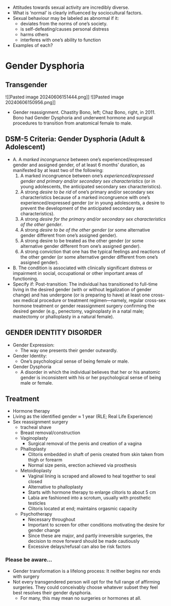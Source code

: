 -  Attitudes towards sexual activity are incredibly diverse. 
-  What is ‘normal’ is clearly influenced by sociocultural factors. 
-  Sexual behaviour may be labeled as abnormal if it: 
	-  deviates from the norms of one’s society. 
	-  is self-defeating/causes personal distress 
	-  harms others 
	-  interferes with one’s ability to function 
-  Examples of each?
# Gender Dysphoria
## Transgender
![[Pasted image 20240606151444.png]]
![[Pasted image 20240606150956.png]]
- Gender reassignment. Chastity Bono, left; Chaz Bono, right, in 2011. Bono had Gender Dysphoria and underwent hormone and surgical procedures to transition from anatomical female to male.
## DSM-5 Criteria: Gender Dysphoria (Adult & Adolescent)

-  A. A *marked incongruence* between one’s experienced/expressed gender and assigned gender, of at least 6 months’ duration, as manifested by at least two of the following: 
	1. A marked incongruence between one’s *experienced/expressed gender and primary and/or secondary sex characteristics* (or in young adolescents, the anticipated secondary sex characteristics). 
	2. A strong *desire to be rid* of one’s primary and/or secondary sex characteristics because of a marked incongruence with one’s experienced/expressed gender (or in young adolescents, a desire to prevent the development of the anticipated secondary sex characteristics). 
	3. A strong *desire for the primary and/or secondary sex characteristics of the other gender*. 
	4. A strong *desire to be of the other gender* (or some alternative gender different from one’s assigned gender).
	5. A strong desire to be treated as the other gender (or some alternative gender different from one’s assigned gender). 
	6. A strong conviction that one has the typical feelings and reactions of the other gender (or some alternative gender different from one’s assigned gender). 
- B. The condition is associated with clinically significant distress or impairment in social, occupational or other important areas of functioning.
- Specify if: Post-transition: The individual has transitioned to full-time living in the desired gender (with or without legalization of gender change) and has undergone (or is preparing to have) at least one cross-sex medical procedure or treatment regimen—namely, regular cross-sex hormone treatment or gender reassignment surgery confirming the desired gender (e.g., penectomy, vaginoplasty in a natal male; mastectomy or phalloplasty in a natural female).
## GENDER IDENTITY DISORDER 
- Gender Expression: 
	- The way one presents their gender outwardly. 
- Gender Identity: 
	- One’s psychological sense of being female or male. 
- Gender Dysphoria 
	- A disorder in which the individual believes that her or his anatomic gender is inconsistent with his or her psychological sense of being male or female.
## Treatment

- Hormone therapy 
- Living as the identified gender ≈ 1 year (RLE; Real Life Experience) 
- Sex reassignment surgery 
	- tracheal shave 
	- Breast removal/construction 
	- Vaginoplasty 
		- Surgical removal of the penis and creation of a vagina 
	- Phalloplasty 
		- Clitoris embedded in shaft of penis created from skin taken from thigh or forearm 
		- Normal size penis, erection achieved via prosthesis
	- Metoidioplasty
		- Vaginal lining is scraped and allowed to heal together to seal closed 
		- Alternative to phalloplasty 
		- Starts with hormone therapy to enlarge clitoris to about 5 cm 
		- Labia are fashioned into a scrotum, usually with prosthetic testicles 
		- Clitoris located at end; maintains orgasmic capacity
	- Psychotherapy 
		- Necessary throughout 
		- Important to screen for other conditions motivating the desire for gender change 
		- Since these are major, and partly irreversible surgeries, the decision to move forward should be made cautiously 
		- Excessive delays/refusal can also be risk factors
### Please be aware…
- Gender transformation is a lifelong process: It neither begins nor ends with surgery
- Not every transgendered person will opt for the full range of affirming surgeries. They could conceivably choose whatever subset they feel best resolves their gender dysphoria.
	- For many, this may mean no surgeries or hormones at all.
